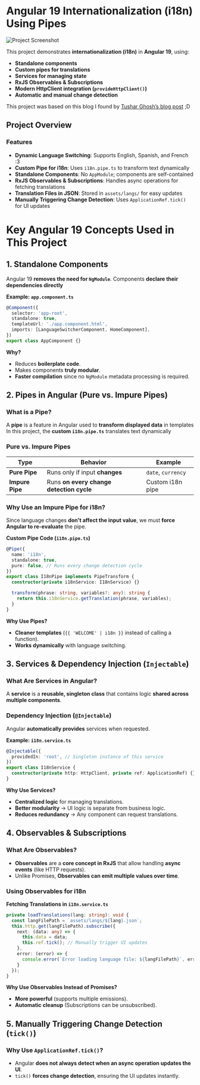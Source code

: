 # Angular 19 Internationalization (i18n) Using Pipes

![Project Screenshot](img/sample.png)

This project demonstrates **internationalization (i18n)** in **Angular 19**, using:
- **Standalone components**
- **Custom pipes for translations**
- **Services for managing state**
- **RxJS Observables & Subscriptions**
- **Modern HttpClient integration (`provideHttpClient()`)**
- **Automatic and manual change detection**

This project was based on this blog I found by [Tushar Ghosh’s blog post](https://tusharghosh09006.medium.com/angular-internationalization-using-pipe-5074b42c357f) ;D


## **Project Overview**
### Features
- **Dynamic Language Switching**: Supports English, Spanish, and French :3
- **Custom Pipe for i18n**: Uses `i18n.pipe.ts` to transform text dynamically
- **Standalone Components**: No `AppModule`; components are self-contained
- **RxJS Observables & Subscriptions**: Handles async operations for fetching translations
- **Translation Files in JSON**: Stored in `assets/langs/` for easy updates
- **Manually Triggering Change Detection**: Uses `ApplicationRef.tick()` for UI updates


# **Key Angular 19 Concepts Used in This Project**
## **1. Standalone Components**
Angular 19 **removes the need for `NgModule`**. Components **declare their dependencies directly**

**Example: `app.component.ts`**
```typescript
@Component({
  selector: 'app-root',
  standalone: true,
  templateUrl: './app.component.html',
  imports: [LanguageSwitcherComponent, HomeComponent],
})
export class AppComponent {}
```
**Why?**
- Reduces **boilerplate code**.
- Makes components **truly modular**.
- **Faster compilation** since no `NgModule` metadata processing is required.


## **2️. Pipes in Angular (Pure vs. Impure Pipes)**
### **What is a Pipe?**
A **pipe** is a feature in Angular used to **transform displayed data** in templates  
In this project, the **custom `i18n.pipe.ts`** translates text dynamically

### **Pure vs. Impure Pipes**
| Type | Behavior | Example |
|------|----------|---------|
| **Pure Pipe** | Runs only if input **changes** | `date`, `currency` |
| **Impure Pipe** | Runs **on every change detection cycle** | Custom i18n pipe |

### **Why Use an Impure Pipe for i18n?**
Since language changes **don't affect the input value**, we must **force Angular to re-evaluate** the pipe.

**Custom Pipe Code (`i18n.pipe.ts`)**
```typescript
@Pipe({
  name: 'i18n',
  standalone: true,
  pure: false, // Runs every change detection cycle
})
export class I18nPipe implements PipeTransform {
  constructor(private i18nService: I18nService) {}

  transform(phrase: string, variables?: any): string {
    return this.i18nService.getTranslation(phrase, variables);
  }
}
```
**Why Use Pipes?**
- **Cleaner templates** (`{{ 'WELCOME' | i18n }}` instead of calling a function).
- **Works dynamically** with language switching.


## **3️. Services & Dependency Injection (`Injectable`)**
### **What Are Services in Angular?**
A **service** is a **reusable, singleton class** that contains logic **shared across multiple components**.

### **Dependency Injection (`@Injectable`)**
Angular **automatically provides** services when requested.

**Example: `i18n.service.ts`**
```typescript
@Injectable({
  providedIn: 'root', // Singleton instance of this service
})
export class I18nService {
  constructor(private http: HttpClient, private ref: ApplicationRef) {}
}
```
**Why Use Services?**
- **Centralized logic** for managing translations.
- **Better modularity** → UI logic is separate from business logic.
- **Reduces redundancy** → Any component can request translations.


## **4️. Observables & Subscriptions**
### **What Are Observables?**
- **Observables** are a **core concept in RxJS** that allow handling **async events** (like HTTP requests).
- Unlike Promises, **Observables can emit multiple values over time**.

### **Using Observables for i18n**
**Fetching Translations in `i18n.service.ts`**
```typescript
private loadTranslations(lang: string): void {
  const langFilePath = `assets/langs/${lang}.json`;
  this.http.get(langFilePath).subscribe({
    next: (data: any) => {
      this.data = data;
      this.ref.tick(); // Manually trigger UI updates
    },
    error: (error) => {
      console.error(`Error loading language file: ${langFilePath}`, error);
    }
  });
}
```
**Why Use Observables Instead of Promises?**
- **More powerful** (supports multiple emissions).
- **Automatic cleanup** (Subscriptions can be unsubscribed).


## **5️. Manually Triggering Change Detection (`tick()`)**
### **Why Use `ApplicationRef.tick()`?**
- Angular **does not always detect when an async operation updates the UI**.
- `tick()` **forces change detection**, ensuring the UI updates instantly.
